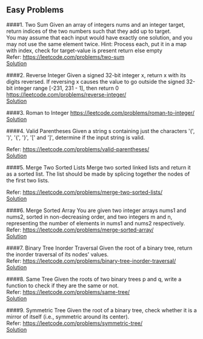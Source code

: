 ## Easy Problems

####1. Two Sum
   Given an array of integers nums and an integer target, return indices of the two numbers such that they add up to target.<br>
   You may assume that each input would have exactly one solution, and you may not use the same element twice.
   Hint: Process each, put it in a map with index, check for target-value is present return else empty <br>
Refer: https://leetcode.com/problems/two-sum <br>
   [Solution](src/com/algorhythm/easy/list/TwoSum.java)

####2. Reverse Integer
   Given a signed 32-bit integer x, return x with its digits reversed. If reversing x causes the value to go outside the signed 32-bit integer range [-231, 231 - 1], then return 0
   https://leetcode.com/problems/reverse-integer/ <br>
   [Solution](src/com/algorhythm/easy/number/ReverseInteger.java)

####3. Roman to Integer
   https://leetcode.com/problems/roman-to-integer/ <br>
   [Solution](src/com/algorhythm/easy/number/RomanToInteger.java)

####4. Valid Parentheses
   Given a string s containing just the characters '(', ')', '{', '}', '\[' and '\]', determine if the input string is valid.
   
   Refer: https://leetcode.com/problems/valid-parentheses/ <br>
   [Solution](src/com/algorhythm/easy/stack/ValidParenthesis.java)

####5. Merge Two Sorted Lists
   Merge two sorted linked lists and return it as a sorted list. The list should be made by splicing together the nodes of the first two lists.
   
   Refer: https://leetcode.com/problems/merge-two-sorted-lists/ <br>
   [Solution](src/com/algorhythm/easy/list/MergeTwoSortedLists.java)

####6. Merge Sorted Array
   You are given two integer arrays nums1 and nums2, sorted in non-decreasing order, and two integers m and n, representing the number of elements in nums1 and nums2 respectively.<br>
   Refer: https://leetcode.com/problems/merge-sorted-array/ <br>
   [Solution](src/com/algorhythm/easy/list/MergeSortedArray.java)

####7. Binary Tree Inorder Traversal
   Given the root of a binary tree, return the inorder traversal of its nodes' values. <br>
   Refer: https://leetcode.com/problems/binary-tree-inorder-traversal/ <br>
   [Solution](src/com/algorhythm/easy/tree/BinaryTreeInorderTraversal.java)
   
####8. Same Tree
   Given the roots of two binary trees p and q, write a function to check if they are the same or not. <br>
   Refer: https://leetcode.com/problems/same-tree/ <br>
   [Solution](src/com/algorhythm/easy/tree/SameTree.java)

####9. Symmetric Tree
   Given the root of a binary tree, check whether it is a mirror of itself (i.e., symmetric around its center). <br>
   Refer: https://leetcode.com/problems/symmetric-tree/ <br>
   [Solution](src/com/algorhythm/easy/tree/SymmetricTree.java)


   





